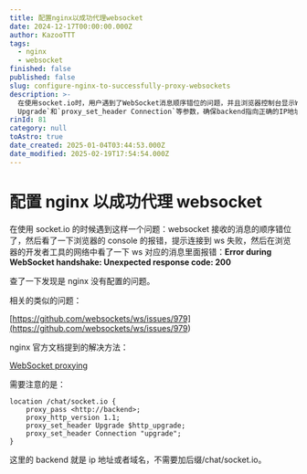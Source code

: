 ```yaml
---
title: 配置nginx以成功代理websocket
date: 2024-12-17T00:00:00.000Z
author: KazooTTT
tags:
  - nginx
  - websocket
finished: false
published: false
slug: configure-nginx-to-successfully-proxy-websockets
description: >-
  在使用socket.io时，用户遇到了WebSocket消息顺序错位的问题，并且浏览器控制台显示WebSocket连接失败，错误代码为200。经过调查，发现问题源于Nginx配置不当。用户参考了GitHub上的相关问题讨论和Nginx官方文档，发现需要正确配置Nginx以支持WebSocket代理。特别需要注意的是，在Nginx配置中，应正确设置`proxy_pass`、`proxy_http_version`、`proxy_set_header
  Upgrade`和`proxy_set_header Connection`等参数，确保backend指向正确的IP地址或域名，且无需添加后缀。
rinId: 81
category: null
toAstro: true
date_created: 2025-01-04T03:44:53.000Z
date_modified: 2025-02-19T17:54:54.000Z
---
```


# 配置 nginx 以成功代理 websocket

在使用 socket.io 的时候遇到这样一个问题：websocket 接收的消息的顺序错位了，然后看了一下浏览器的 console 的报错，提示连接到 ws 失败，然后在浏览器的开发者工具的网络中看了一下 ws 对应的消息里面报错：**Error during WebSocket handshake: Unexpected response code: 200**

查了一下发现是 nginx 没有配置的问题。

相关的类似的问题：

[https://github.com/websockets/ws/issues/979](<https://github.com/websockets/ws/issues/979>)

nginx 官方文档提到的解决方法：

[WebSocket proxying](<https://nginx.org/en/docs/http/websocket.html>)

需要注意的是：

```
location /chat/socket.io {
    proxy_pass <http://backend>;
    proxy_http_version 1.1;
    proxy_set_header Upgrade $http_upgrade;
    proxy_set_header Connection "upgrade";
}
```

这里的 backend 就是 ip 地址或者域名，不需要加后缀/chat/socket.io。
